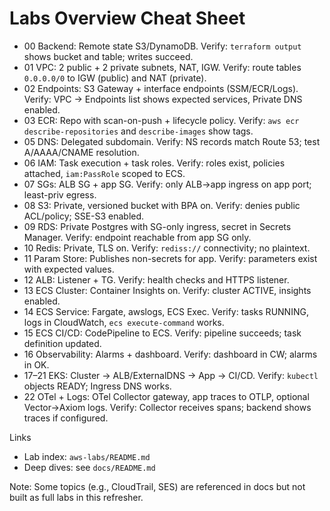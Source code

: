 # Labs Overview Cheat Sheet

- 00 Backend: Remote state S3/DynamoDB. Verify: `terraform output` shows bucket and table; writes succeed.
- 01 VPC: 2 public + 2 private subnets, NAT, IGW. Verify: route tables `0.0.0.0/0` to IGW (public) and NAT (private).
- 02 Endpoints: S3 Gateway + interface endpoints (SSM/ECR/Logs). Verify: VPC → Endpoints list shows expected services, Private DNS enabled.
- 03 ECR: Repo with scan-on-push + lifecycle policy. Verify: `aws ecr describe-repositories` and `describe-images` show tags.
- 05 DNS: Delegated subdomain. Verify: NS records match Route 53; test A/AAAA/CNAME resolution.
- 06 IAM: Task execution + task roles. Verify: roles exist, policies attached, `iam:PassRole` scoped to ECS.
- 07 SGs: ALB SG + app SG. Verify: only ALB→app ingress on app port; least-priv egress.
- 08 S3: Private, versioned bucket with BPA on. Verify: denies public ACL/policy; SSE-S3 enabled.
- 09 RDS: Private Postgres with SG-only ingress, secret in Secrets Manager. Verify: endpoint reachable from app SG only.
- 10 Redis: Private, TLS on. Verify: `rediss://` connectivity; no plaintext.
- 11 Param Store: Publishes non-secrets for app. Verify: parameters exist with expected values.
- 12 ALB: Listener + TG. Verify: health checks and HTTPS listener.
- 13 ECS Cluster: Container Insights on. Verify: cluster ACTIVE, insights enabled.
- 14 ECS Service: Fargate, awslogs, ECS Exec. Verify: tasks RUNNING, logs in CloudWatch, `ecs execute-command` works.
- 15 ECS CI/CD: CodePipeline to ECS. Verify: pipeline succeeds; task definition updated.
- 16 Observability: Alarms + dashboard. Verify: dashboard in CW; alarms in OK.
- 17–21 EKS: Cluster → ALB/ExternalDNS → App → CI/CD. Verify: `kubectl` objects READY; Ingress DNS works.
- 22 OTel + Logs: OTel Collector gateway, app traces to OTLP, optional Vector→Axiom logs. Verify: Collector receives spans; backend shows traces if configured.

Links

- Lab index: `aws-labs/README.md`
- Deep dives: see `docs/README.md`

Note: Some topics (e.g., CloudTrail, SES) are referenced in docs but not built as full labs in this refresher.

